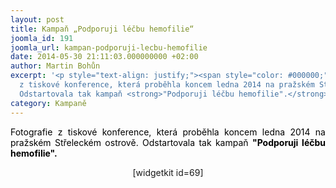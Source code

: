 ```yaml
---
layout: post
title: Kampaň „Podporuji léčbu hemofilie“
joomla_id: 191
joomla_url: kampan-podporuji-lecbu-hemofilie
date: 2014-05-30 21:11:03.000000000 +02:00
author: Martin Bohůn
excerpt: '<p style="text-align: justify;"><span style="color: #000000;">Fotografie
  z tiskové konference, která proběhla koncem ledna 2014 na pražském Střeleckém ostrově.
  Odstartovala tak kampaň <strong>"Podporuji léčbu hemofilie".</strong></span></p>'
category: Kampaně
---
```

<p style="text-align: justify;"><span style="color: #000000;">Fotografie z tiskové konference, která proběhla koncem ledna 2014 na pražském Střeleckém ostrově. Odstartovala tak kampaň <strong>"Podporuji léčbu hemofilie".</strong></span></p>

<p style="text-align: center;"><span><span>[widgetkit id=69]</span></span></p>
<p> </p>
<p> </p>

